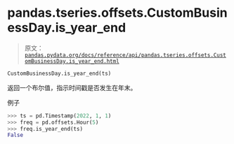 # pandas.tseries.offsets.CustomBusinessDay.is_year_end

> 原文：[`pandas.pydata.org/docs/reference/api/pandas.tseries.offsets.CustomBusinessDay.is_year_end.html`](https://pandas.pydata.org/docs/reference/api/pandas.tseries.offsets.CustomBusinessDay.is_year_end.html)

```py
CustomBusinessDay.is_year_end(ts)
```

返回一个布尔值，指示时间戳是否发生在年末。

例子

```py
>>> ts = pd.Timestamp(2022, 1, 1)
>>> freq = pd.offsets.Hour(5)
>>> freq.is_year_end(ts)
False 
```
